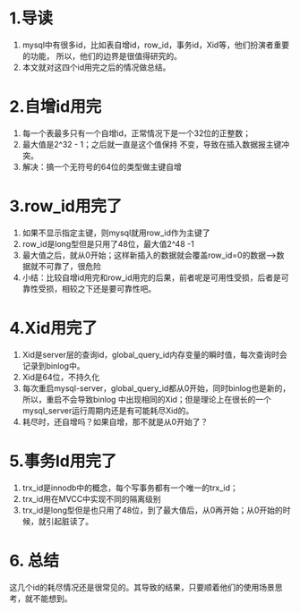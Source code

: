 # 1.导读
1.  mysql中有很多id，比如表自增id，row_id，事务id，Xid等，他们扮演者重要的功能，
    所以，他们的边界是很值得研究的。
2.  本文就对这四个id用完之后的情况做总结。

# 2.自增id用完
1.  每一个表最多只有一个自增id，正常情况下是一个32位的正整数；
2.  最大值是2^32 - 1；之后就一直是这个值保持    不变，导致在插入数据报主键冲突。
3.  解决：搞一个无符号的64位的类型做主键自增

# 3.row_id用完了
1.  如果不显示指定主键，则mysql就用row_id作为主键了
2.  row_id是long型但是只用了48位，最大值2^48 -1 
3.  最大值之后，就从0开始；这样新插入的数据就会覆盖row_id=0的数据-->数据就不可靠了，很危险
4.  小结：比较自增id用完和row_id用完的后果，前者呢是可用性受损，后者是可靠性受损，相较之下还是要可靠性吧。

# 4.Xid用完了
1.  Xid是server层的查询id，global_query_id内存变量的瞬时值，每次查询时会记录到binlog中。
2.  Xid是64位，不持久化
3.  每次重启mysql-server，global_query_id都从0开始，同时binlog也是新的，所以，重启不会导致binlog
    中出现相同的Xid；但是理论上在很长的一个mysql_server运行周期内还是有可能耗尽Xid的。
4.  耗尽时，还自增吗？如果自增，那不就是从0开始了？

# 5.事务Id用完了
1.  trx_id是innodb中的概念，每个写事务都有一个唯一的trx_id；
2.  trx_id用在MVCC中实现不同的隔离级别
3.  trx_id是long型但是也只用了48位，到了最大值后，从0再开始；从0开始的时候，就引起脏读了。


# 6. 总结
这几个id的耗尽情况还是很常见的。其导致的结果，只要顺着他们的使用场景思考，就不能想到。